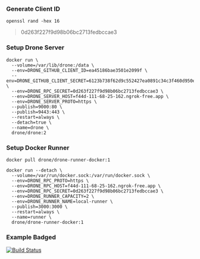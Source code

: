 ### Generate Client ID
```
openssl rand -hex 16
```

> 0d263f227f9d98b06bc2713fedbccae3

### Setup Drone Server
```
docker run \
  --volume=/var/lib/drone:/data \
  --env=DRONE_GITHUB_CLIENT_ID=ea45186bae3501e2099f \
  --env=DRONE_GITHUB_CLIENT_SECRET=6123b738f62d9c552427ea0891c34c3f460d950e \
  --env=DRONE_RPC_SECRET=0d263f227f9d98b06bc2713fedbccae3 \
  --env=DRONE_SERVER_HOST=f44d-111-68-25-162.ngrok-free.app \
  --env=DRONE_SERVER_PROTO=https \
  --publish=9000:80 \
  --publish=9443:443 \
  --restart=always \
  --detach=true \
  --name=drone \
  drone/drone:2
```

### Setup Docker Runner
```
docker pull drone/drone-runner-docker:1
```

```
docker run --detach \
  --volume=/var/run/docker.sock:/var/run/docker.sock \
  --env=DRONE_RPC_PROTO=https \
  --env=DRONE_RPC_HOST=f44d-111-68-25-162.ngrok-free.app \
  --env=DRONE_RPC_SECRET=0d263f227f9d98b06bc2713fedbccae3 \
  --env=DRONE_RUNNER_CAPACITY=2 \
  --env=DRONE_RUNNER_NAME=local-runner \
  --publish=3000:3000 \
  --restart=always \
  --name=runner \
  drone/drone-runner-docker:1

```

### Example Badged

[![Build Status](https://f44d-111-68-25-162.ngrok-free.app/api/badges/vani-rf/drone-ci-learn/status.svg)](https://f44d-111-68-25-162.ngrok-free.app/vani-rf/drone-ci-learn)
